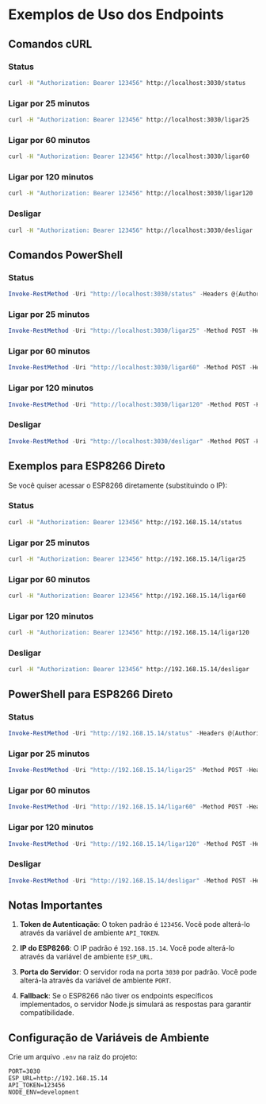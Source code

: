 # Exemplos de Uso dos Endpoints

## Comandos cURL

### Status
```bash
curl -H "Authorization: Bearer 123456" http://localhost:3030/status
```

### Ligar por 25 minutos
```bash
curl -H "Authorization: Bearer 123456" http://localhost:3030/ligar25
```

### Ligar por 60 minutos
```bash
curl -H "Authorization: Bearer 123456" http://localhost:3030/ligar60
```

### Ligar por 120 minutos
```bash
curl -H "Authorization: Bearer 123456" http://localhost:3030/ligar120
```

### Desligar
```bash
curl -H "Authorization: Bearer 123456" http://localhost:3030/desligar
```

## Comandos PowerShell

### Status
```powershell
Invoke-RestMethod -Uri "http://localhost:3030/status" -Headers @{Authorization="Bearer 123456"}
```

### Ligar por 25 minutos
```powershell
Invoke-RestMethod -Uri "http://localhost:3030/ligar25" -Method POST -Headers @{Authorization="Bearer 123456"}
```

### Ligar por 60 minutos
```powershell
Invoke-RestMethod -Uri "http://localhost:3030/ligar60" -Method POST -Headers @{Authorization="Bearer 123456"}
```

### Ligar por 120 minutos
```powershell
Invoke-RestMethod -Uri "http://localhost:3030/ligar120" -Method POST -Headers @{Authorization="Bearer 123456"}
```

### Desligar
```powershell
Invoke-RestMethod -Uri "http://localhost:3030/desligar" -Method POST -Headers @{Authorization="Bearer 123456"}
```

## Exemplos para ESP8266 Direto

Se você quiser acessar o ESP8266 diretamente (substituindo o IP):

### Status
```bash
curl -H "Authorization: Bearer 123456" http://192.168.15.14/status
```

### Ligar por 25 minutos
```bash
curl -H "Authorization: Bearer 123456" http://192.168.15.14/ligar25
```

### Ligar por 60 minutos
```bash
curl -H "Authorization: Bearer 123456" http://192.168.15.14/ligar60
```

### Ligar por 120 minutos
```bash
curl -H "Authorization: Bearer 123456" http://192.168.15.14/ligar120
```

### Desligar
```bash
curl -H "Authorization: Bearer 123456" http://192.168.15.14/desligar
```

## PowerShell para ESP8266 Direto

### Status
```powershell
Invoke-RestMethod -Uri "http://192.168.15.14/status" -Headers @{Authorization="Bearer 123456"}
```

### Ligar por 25 minutos
```powershell
Invoke-RestMethod -Uri "http://192.168.15.14/ligar25" -Method POST -Headers @{Authorization="Bearer 123456"}
```

### Ligar por 60 minutos
```powershell
Invoke-RestMethod -Uri "http://192.168.15.14/ligar60" -Method POST -Headers @{Authorization="Bearer 123456"}
```

### Ligar por 120 minutos
```powershell
Invoke-RestMethod -Uri "http://192.168.15.14/ligar120" -Method POST -Headers @{Authorization="Bearer 123456"}
```

### Desligar
```powershell
Invoke-RestMethod -Uri "http://192.168.15.14/desligar" -Method POST -Headers @{Authorization="Bearer 123456"}
```

## Notas Importantes

1. **Token de Autenticação**: O token padrão é `123456`. Você pode alterá-lo através da variável de ambiente `API_TOKEN`.

2. **IP do ESP8266**: O IP padrão é `192.168.15.14`. Você pode alterá-lo através da variável de ambiente `ESP_URL`.

3. **Porta do Servidor**: O servidor roda na porta `3030` por padrão. Você pode alterá-la através da variável de ambiente `PORT`.

4. **Fallback**: Se o ESP8266 não tiver os endpoints específicos implementados, o servidor Node.js simulará as respostas para garantir compatibilidade.

## Configuração de Variáveis de Ambiente

Crie um arquivo `.env` na raiz do projeto:

```env
PORT=3030
ESP_URL=http://192.168.15.14
API_TOKEN=123456
NODE_ENV=development
```

